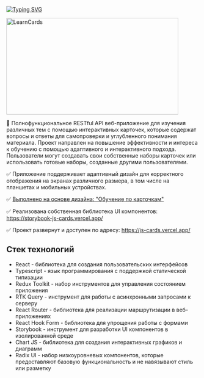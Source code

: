 <a href="https://git.io/typing-svg"><img src="https://readme-typing-svg.herokuapp.com?font=Fira+Code&size=30&pause=1000&color=8C61FF&random=false&width=435&lines=%D0%9E+%D0%BF%D1%80%D0%BE%D0%B5%D0%BA%D1%82%D0%B5+JS-CARDS" alt="Typing SVG" /></a>

<a href="https://js-cards.vercel.app/"><img src="https://embed-ssl.wistia.com/deliveries/5fca3601c611297e41292db68d5e594f.jpg?image_crop_resized=900x506&image_play_button=false&image_play_button_size=2x&image_play_button_color=174bd2e0" alt="LearnCards" width="450" height="253" /></a>

🎯 Полнофункциональное RESTful API веб-приложение для изучения различных тем с помощью интерактивных карточек, которые содержат вопросы и ответы для самопроверки и углубленного понимания материала.
Проект направлен на повышение эффективности и интереса к обучению с помощью адаптивного и интерактивного подхода.  
Пользователи могут создавать свои собственные наборы карточек или использовать готовые наборы, созданные другими пользователями.  

✅  Приложение поддерживает адаптивный дизайн для корректного отображения на экранах различного размера, в том числе на планшетах и мобильных устройствах.  

✅  [Выполнено на основе дизайна: "Обучение по карточкам"](https://www.figma.com/file/JTOAcuhYLaS36LerfIM04Q/%D0%9E%D0%B1%D1%83%D1%87%D0%B5%D0%BD%D0%B8%D0%B5-%D0%BF%D0%BE-%D0%BA%D0%B0%D1%80%D1%82%D0%BE%D1%87%D0%BA%D0%B0%D0%BC-(Copy)?node-id=0%3A1&mode=dev)

✅  Реализована собственная библиотека UI компонентов: https://storybook-js-cards.vercel.app/  

✅  Проект развернут и доступен по адресу: https://js-cards.vercel.app/

## Стек технологий
- React - библиотека для создания пользовательских интерфейсов  
- Typescript - язык программирования с поддержкой статической типизации  
- Redux Toolkit - набор инструментов для управления состоянием приложения  
- RTK Query - инструмент для работы с асинхронными запросами к серверу  
- React Router - библиотека для реализации маршрутизации в веб-приложениях  
- React Hook Form - библиотека для упрощения работы с формами  
- Storybook - инструмент для разработки UI компонентов в изолированной среде  
- Chart JS - библиотека для создания интерактивных графиков и диаграмм  
- Radix UI - набор низкоуровневых компонентов, которые предоставляют базовую функциональность и не навязывают стиль или разметку  
